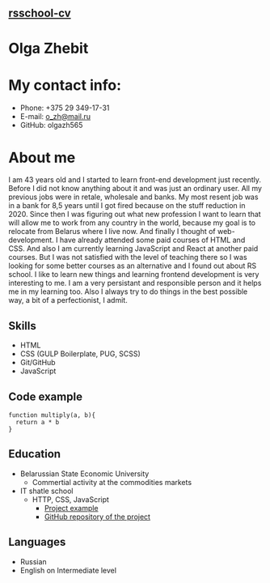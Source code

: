 ## [rsschool-cv](https://github.com/olgazh565/rsschool-cv)

# Olga Zhebit

# My contact info:

* Phone: +375 29 349-17-31
* E-mail: o_zh@mail.ru
* GitHub: olgazh565

# About me

I am 43 years old and I started to learn front-end development just recently. Before I did not know anything about it and was just an ordinary user. All my previous jobs were in retale, wholesale and banks. My most resent job was in a bank for 8,5 years until I got fired because on the stuff reduction in 2020. Since then I was figuring out what new profession I want to learn that will allow me to work from any country in the world, because my goal is to relocate from Belarus where I live now. And finally I thought of web-development. I have already attended some paid courses of HTML and CSS. And also I am currently learning JavaScript and React at another paid courses. But I was not satisfied with the level of teaching there so I was looking for some better courses as an alternative and I found out about RS school. I like to learn new things and learning frontend development is very interesting to me. I am a very persistant and responsible person and it helps me in my learning too. Also I always try to do things in the best possible way, a bit of a perfectionist, I admit.

## Skills

* HTML
* CSS (GULP Boilerplate, PUG, SCSS)
* Git/GitHub
* JavaScript

## Code example

```
function multiply(a, b){
  return a * b
}

```

## Education

* Belarussian State Economic University
    + Commertial activity at the commodities markets
* IT shatle school
    + HTTP, CSS, JavaScript
        - [Project example](https://olgazh565.github.io/project1_js_zhebit/build/)
        - [GitHub repository of the project](https://github.com/olgazh565/project1_js_zhebit)


## Languages

* Russian
* English on Intermediate level


